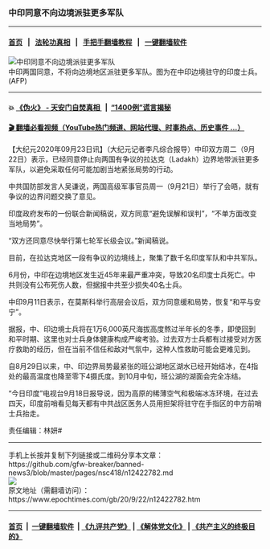### 中印同意不向边境派驻更多军队
------------------------

#### [首页](https://github.com/gfw-breaker/banned-news3/blob/master/README.md) &nbsp;&nbsp;|&nbsp;&nbsp; [法轮功真相](https://github.com/begood0513/basic/blob/master/README.md)  &nbsp;&nbsp;|&nbsp;&nbsp; [手把手翻墙教程](https://github.com/gfw-breaker/guides/wiki)  &nbsp;&nbsp;|&nbsp;&nbsp; [一键翻墙软件](https://github.com/gfw-breaker/nogfw/blob/master/README.md)  



<div><img alt="中印同意不向边境派驻更多军队" class="attachment-djy_600_400 size-djy_600_400 wp-post-image" src="https://i.epochtimes.com/assets/uploads/2020/09/e76ea3cf89f979ad8117dea66e2dec26-600x350-1-600x350.jpg"/>
<div class="caption">
 中印两国同意，不将向边境地区派驻更多军队。图为在中印边境驻守的印度士兵。(AFP)
</div></div><hr/>

#### 💥 [《伪火》 - 天安门自焚真相 ](http://158.247.195.190:10000/videos/blog/weihuo.html)&nbsp; |&nbsp; [“1400例”谎言揭秘  ](http://158.247.195.190:10000/videos/blog/jiexi1400.html)

#### [ 🎬  翻墙必看视频（YouTube热门频道、网站代理、时事热点、历史事件 ...）](https://github.com/gfw-breaker/links/blob/master/banned.md)

<div><p>
 【大纪元2020年09月23日讯】（大纪元记者李凡综合报导）中印双方周二（9月22日）表示，已经同意停止向两国有争议的拉达克（Ladakh）边界地带派驻更多军队，以避免采取任何可能加剧当地紧张局势的行动。
</p>
<p>
 中共国防部发言人吴谦说，两国高级军事官员周一（9月21日）举行了会晤，就有争议的边界问题交换了意见。
</p>
<p>
 印度政府发布的一份联合新闻稿说，双方同意“避免误解和误判”，“不单方面改变当地局势”。
</p>
<p>
 “双方还同意尽快举行第七轮军长级会议。”新闻稿说。
</p>
<p>
 目前，在拉达克地区一段有争议的边境线上，聚集了数千名印度军队和中共军队。
</p>
<p>
 6月份，中印在边境地区发生近45年来最严重冲突，导致20名印度士兵死亡。中共则没有公布死伤人数，但据报中共至少损失40名士兵。
</p>
<p>
 中印9月11日表示，在莫斯科举行高层会议后，双方同意缓和局势，恢复“和平与安宁”。
</p>
<p>
 据报，中、印边境士兵将在1万6,000英尺海拔高度熬过半年长的冬季，即使回到和平时期、这里也对士兵身体健康构成严峻考验。过去双方士兵都有过接受对方医疗救助的经历，但在当前不信任和敌对气氛中，这种人性救助可能会更难见到。
</p>
<p>
 自8月29日以来，中、印边界局势最紧张的班公湖地区湖水已经开始结冰，在4指处的最高温度也降至零下4摄氏度。到10月中旬，班公湖的湖面会完全冻结。
</p>
<p>
 “今日印度”电视台9月18日报导说，因为高原的稀薄空气和极端冰冻环境，在过去四天，印度前哨看见每天都有中共战区医务人员用担架将驻守在手指区的中方前哨士兵抬走。
</p>
<p>
 责任编辑：林妍#
</p>
</div>
<hr/>
手机上长按并复制下列链接或二维码分享本文章：<br/>
https://github.com/gfw-breaker/banned-news3/blob/master/pages/nsc418/n12422782.md <br/>
<a href='https://github.com/gfw-breaker/banned-news3/blob/master/pages/nsc418/n12422782.md'><img src='https://github.com/gfw-breaker/banned-news3/blob/master/pages/nsc418/n12422782.md.png'/></a> <br/>
原文地址（需翻墙访问）：https://www.epochtimes.com/gb/20/9/22/n12422782.htm


------------------------
#### [首页](https://github.com/gfw-breaker/banned-news3/blob/master/README.md) &nbsp;|&nbsp; [一键翻墙软件](https://github.com/gfw-breaker/nogfw/blob/master/README.md) &nbsp;| [《九评共产党》](https://github.com/gfw-breaker/9ping.md/blob/master/README.md#九评之一评共产党是什么) | [《解体党文化》](https://github.com/gfw-breaker/jtdwh.md/blob/master/README.md) | [《共产主义的终极目的》](https://github.com/gfw-breaker/gczydzjmd.md/blob/master/README.md)


<img src='http://gfw-breaker.win/banned-news3/pages/nsc418/n12422782.md' width='0px' height='0px'/>